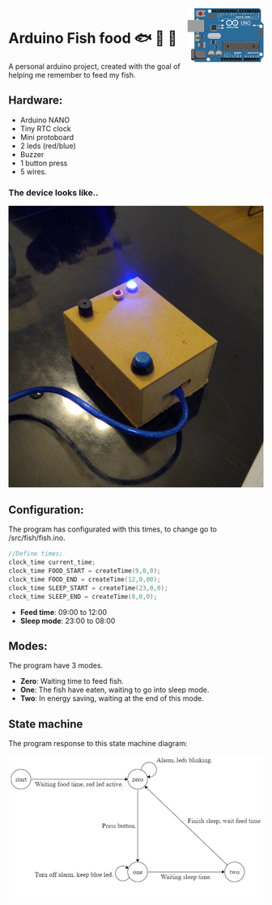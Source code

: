 <img src="https://github.com/damiancipolat/arduino101/blob/master/doc/logo.png?raw=true" width="150px" align="right" />

# Arduino Fish food :fish: :tropical_fish: :blowfish:
A personal arduino project, created with the goal of helping me remember to feed my fish.

## Hardware:
- Arduino NANO
- Tiny RTC clock
- Mini protoboard
- 2 leds (red/blue)
- Buzzer
- 1 button press
- 5 wires.

### The device looks like..
<img src="https://github.com/damiancipolat/arduino-fish-food/blob/master/doc/photo_1.jpeg?raw=true" width="800px"/>

## Configuration:
The program has configurated with this times, to change go to /src/fish/fish.ino.

```c
//Define times;
clock_time current_time;
clock_time FOOD_START = createTime(9,0,0);
clock_time FOOD_END = createTime(12,0,00);
clock_time SLEEP_START = createTime(23,0,0);
clock_time SLEEP_END = createTime(8,0,0);
```

- **Feed time**: 09:00 to 12:00
- **Sleep mode**: 23:00 to 08:00

## Modes:
The program have 3 modes.
- **Zero**: Waiting time to feed fish.
- **One**: The fish have eaten, waiting to go into sleep mode.
- **Two**: In energy saving, waiting at the end of this mode.

## State machine
The program response to this state machine diagram:

<img src="https://github.com/damiancipolat/arduino-fish-food/blob/master/doc/states-diagram.png?raw=true" width="800px"/>
